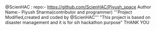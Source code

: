 @ScienHAC : repo:- https://github.com/ScienHAC/Piyush_space
Author Name:- Piyush Sharma(contributor and programmer)
'''Project Modified,created and coded by @ScienHAC'''
"This project is based on disaster management and it is for sih hackathon purpose"
THANK YOU